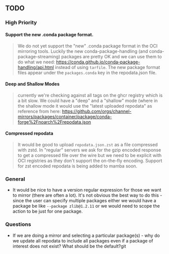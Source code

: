 ## TODO

### High Priority

#### Support the new .conda package format.

> We do not yet support the "new" .conda package format in the OCI mirroring tools. Luckily the new conda-package-handling (and conda-package-streaming) packages are pretty OK and we can use them to do what we need: https://conda.github.io/conda-package-handling/api.html instead of using `tarfile`. The new package format files appear under the `packages.conda` key in the repodata.json file.

#### Deep and Shallow Modes

> currently we're checking against all tags on the ghcr registry which is a bit slow. We could have a "deep" and a "shallow" mode (where in the shallow mode it would use the "latest uploaded repodata" as reference from here: https://github.com/orgs/channel-mirrors/packages/container/package/conda-forge%2Fnoarch%2Frepodata.json

#### Compressed repodata

> It would be good to upload `repodata.json.zst` as a file compressed with zstd. In "regular" servers we ask for the gzip encoded response to get a compressed file over the wire but we need to be explicit with OCI registries as they don't support the on-the-fly encoding. Support for zst encoded repodata is being added to mamba soon.

### General

- It would be nice to have a version regular expression for those we want to mirror (there are often a lot). It's not obvious the best way to do this - since the user can specify multiple packages either we would have a package be like `--package zlib@1.2.11` or we would need to scope the action to be just for one package.

### Questions

- If we are doing a mirror and selecting a particular package(s) - why do we update all repodata to include all packages even if a package of interest does not exist? What should be the default?git
